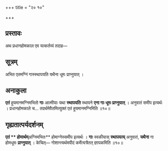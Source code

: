 +++
title = "२० १०"

+++

## प्रस्तावः
अथ प्रधानहोमकाल एव यत्कर्तव्यं तदाह—

## सूत्रम्
अभित एतमग्निं गास्स्थापयति यथैना धूमः प्राप्नुयात् ।

## अनाकुला
**एतं** हूयमानमग्निमभितो **गाः** आत्मीयाः यथा **स्थापयति** स्थापने **एना गाः धूमः प्राप्नुयात्** ।
अनुवातं समीप इत्यर्थः ।
प्रधानहोमकाले च... तदर्थमेवैतमित्युक्तं एतं हूयमानमग्निमिति ॥१०॥

## गृह्यतात्पर्यदर्शनम्
**एतं ** होमार्थम्**अग्निमभितः** होमाग्नेस्समीप इत्यर्थः ।
**गाः** स्वकीयास् **स्थापयत्य्** अनुवातं, **यथैना** गा होमधूमः **प्राप्नुयात्** ।
केचित्— गोशान्त्यर्थमपीदं कर्मेत्यत्रैतत् ज्ञापकमिति ॥१०॥
